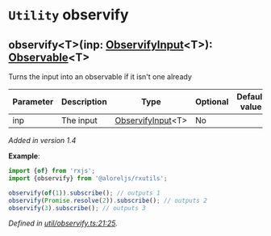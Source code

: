 # `Utility` observify

## observify\<T>(inp: [ObservifyInput](https://github.com/Alorel/rxutils/blob/8e90b03/projects/rxutils/types/ObservifyInput.ts#L8)\<T>): [Observable](https://rxjs.dev/api/index/class/Observable)\<T>

Turns the input into an observable if it isn't one already

| **Parameter** | **Description** | **Type** | **Optional** | **Default value** |
|---------------|-----------------|----------|--------------|-------------------|
| inp | The input | <span>[ObservifyInput](https://github.com/Alorel/rxutils/blob/8e90b03/projects/rxutils/types/ObservifyInput.ts#L8)\<T></span> | No |  |

*Added in version 1.4*

**Example**:
```typescript
import {of} from 'rxjs';
import {observify} from '@aloreljs/rxutils';

observify(of(1)).subscribe(); // outputs 1
observify(Promise.resolve(2)).subscribe(); // outputs 2
observify(3).subscribe(); // outputs 3
```

*Defined in [util/observify.ts:21:25](https://github.com/Alorel/rxutils/blob/8e90b03/projects/rxutils/util/observify.ts#L21).*